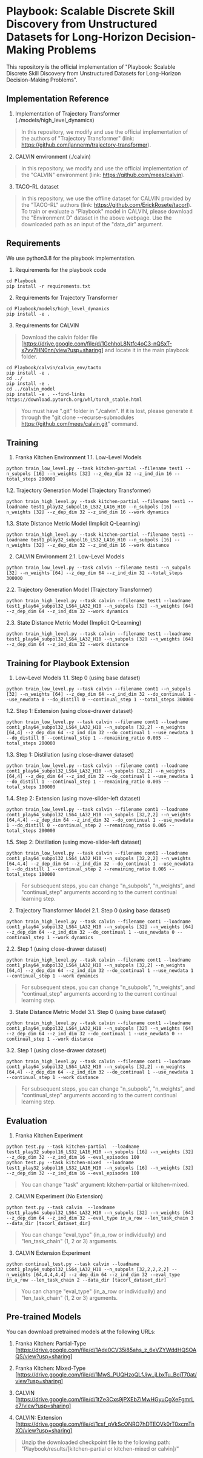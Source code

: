 # Playbook: Scalable Discrete Skill Discovery from Unstructured Datasets for Long-Horizon Decision-Making Problems

This repository is the official implementation of "Playbook: Scalable Discrete Skill Discovery from Unstructured Datasets for Long-Horizon Decision-Making Problems". 

## Implementation Reference

1. Implementation of Trajectory Transformer (./models/high_level_dynamics)
> In this repository, we modify and use the official implementation of the authors of "Trajectory Transformer" (link: https://github.com/jannerm/trajectory-transformer).

2. CALVIN environment (./calvin)
> In this repository, we modify and use the official implementation of the "CALVIN" environment (link: https://github.com/mees/calvin).

3. TACO-RL dataset
> In this repository, we use the offline dataset for CALVIN provided by the "TACO-RL" authors (link: https://github.com/ErickRosete/tacorl).
> To train or evaluate a "Playbook" model in CALVIN, please download the "Environment D" dataset in the above webpage.
> Use the downloaded path as an input of the "data_dir" argument.


## Requirements

We use python3.8 for the playbook implementation.

1. Requirements for the playbook code
```
cd Playbook
pip install -r requirements.txt
```

2. Requirements for Trajectory Transformer
```
cd Playbook/models/high_level_dynamics
pip install -e .
```

3. Requirements for CALVIN
> Download the calvin folder file [https://drive.google.com/file/d/1GehhoL8Ntfc4oC3-nQSxT-x7vv7HN0nn/view?usp=sharing] and locate it in the main playbook folder.
```
cd Playbook/calvin/calvin_env/tacto
pip install -e .
cd ../
pip install -e .
cd ../calvin_model
pip install -e . --find-links https://download.pytorch.org/whl/torch_stable.html
```
> You must have ".git" folder in "./calvin". If it is lost, please generate it through the "git clone --recurse-submodules https://github.com/mees/calvin.git" command.

## Training

1. Franka Kitchen Environment
1.1. Low-Level Models
```
python train_low_level.py --task kitchen-partial --filename test1 --n_subpols [16] --n_weights [32] --z_dep_dim 32 --z_ind_dim 16 --total_steps 200000

```
1.2. Trajectory Generation Model (Trajectory Transformer)
```
python train_high_level.py --task kitchen-partial --filename test1 --loadname test1_play32_subpol16_LS32_LA16_H10 --n_subpols [16] --n_weights [32] --z_dep_dim 32 --z_ind_dim 16 --work dynamics
```
1.3. State Distance Metric Model (Implicit Q-Learning)
```
python train_high_level.py --task kitchen-partial --filename test1 --loadname test1_play32_subpol16_LS32_LA16_H10 --n_subpols [16] --n_weights [32] --z_dep_dim 32 --z_ind_dim 16 --work distance
```

2. CALVIN Environment
2.1. Low-Level Models
```
python train_low_level.py --task calvin --filename test1 --n_subpols [32] --n_weights [64] --z_dep_dim 64 --z_ind_dim 32 --total_steps 300000
```
2.2. Trajectory Generation Model (Trajectory Transformer)
```
python train_high_level.py --task calvin --filename test1 --loadname test1_play64_subpol32_LS64_LA32_H10 --n_subpols [32] --n_weights [64] --z_dep_dim 64 --z_ind_dim 32 --work dynamics
```
2.3. State Distance Metric Model (Implicit Q-Learning)
```
python train_high_level.py --task calvin --filename test1 --loadname test1_play64_subpol32_LS64_LA32_H10 --n_subpols [32] --n_weights [64] --z_dep_dim 64 --z_ind_dim 32 --work distance
```

## Training for Playbook Extension

1. Low-Level Models
1.1. Step 0 (using base dataset)
```
python train_low_level.py --task calvin --filename cont1 --n_subpols [32] --n_weights [64] --z_dep_dim 64 --z_ind_dim 32 --do_continual 1 --use_newdata 0 --do_distill 0 --continual_step 1 --total_steps 300000
```
1.2. Step 1: Extension (using close-drawer dataset)
```
python train_low_level.py --task calvin --filename cont1 --loadname cont1_play64_subpol32_LS64_LA32_H10 --n_subpols [32,2] --n_weights [64,4] --z_dep_dim 64 --z_ind_dim 32 --do_continual 1 --use_newdata 1 --do_distill 0 --continual_step 1 --remaining_ratio 0.005 --total_steps 200000
```
1.3. Step 1: Distillation (using close-drawer dataset)
```
python train_low_level.py --task calvin --filename cont1 --loadname cont1_play64_subpol32_LS64_LA32_H10 --n_subpols [32,2] --n_weights [64,4] --z_dep_dim 64 --z_ind_dim 32 --do_continual 1 --use_newdata 1 --do_distill 1 --continual_step 1 --remaining_ratio 0.005 --total_steps 100000
```
1.4. Step 2: Extension (using move-slider-left dataset)
```
python train_low_level.py --task calvin --filename cont1 --loadname cont1_play64_subpol32_LS64_LA32_H10 --n_subpols [32,2,2] --n_weights [64,4,4] --z_dep_dim 64 --z_ind_dim 32 --do_continual 1 --use_newdata 1 --do_distill 0 --continual_step 2 --remaining_ratio 0.005 --total_steps 200000
```
1.5. Step 2: Distillation (using move-slider-left dataset)
```
python train_low_level.py --task calvin --filename cont1 --loadname cont1_play64_subpol32_LS64_LA32_H10 --n_subpols [32,2,2] --n_weights [64,4,4] --z_dep_dim 64 --z_ind_dim 32 --do_continual 1 --use_newdata 1 --do_distill 1 --continual_step 2 --remaining_ratio 0.005 --total_steps 100000
```
> For subsequent steps, you can change "n_subpols", "n_weights", and "continual_step" arguments according to the current continual learning step.


2. Trajectory Transformer Model
2.1. Step 0 (using base dataset)
```
python train_high_level.py --task calvin --filename cont1 --loadname cont1_play64_subpol32_LS64_LA32_H10 --n_subpols [32] --n_weights [64] --z_dep_dim 64 --z_ind_dim 32 --do_continual 1 --use_newdata 0 --continual_step 1 --work dynamics
```
2.2. Step 1 (using close-drawer dataset)
```
python train_high_level.py --task calvin --filename cont1 --loadname cont1_play64_subpol32_LS64_LA32_H10 --n_subpols [32,2] --n_weights [64,4] --z_dep_dim 64 --z_ind_dim 32 --do_continual 1 --use_newdata 1 --continual_step 1 --work dynamics
```
> For subsequent steps, you can change "n_subpols", "n_weights", and "continual_step" arguments according to the current continual learning step.


3. State Distance Metric Model
3.1. Step 0 (using base dataset)
```
python train_high_level.py --task calvin --filename cont1 --loadname cont1_play64_subpol32_LS64_LA32_H10 --n_subpols [32] --n_weights [64] --z_dep_dim 64 --z_ind_dim 32 --do_continual 1 --use_newdata 0 --continual_step 1 --work distance
```
3.2. Step 1 (using close-drawer dataset)
```
python train_high_level.py --task calvin --filename cont1 --loadname cont1_play64_subpol32_LS64_LA32_H10 --n_subpols [32,2] --n_weights [64,4] --z_dep_dim 64 --z_ind_dim 32 --do_continual 1 --use_newdata 1 --continual_step 1 --work distance
```
> For subsequent steps, you can change "n_subpols", "n_weights", and "continual_step" arguments according to the current continual learning step.


## Evaluation

1. Franka Kitchen Experiment
```
python test.py --task kitchen-partial  --loadname test1_play32_subpol16_LS32_LA16_H10 --n_subpols [16] --n_weights [32] --z_dep_dim 32 --z_ind_dim 16 --eval_episodes 100
python test.py --task kitchen-mixed  --loadname test1_play32_subpol16_LS32_LA16_H10 --n_subpols [16] --n_weights [32] --z_dep_dim 32 --z_ind_dim 16 --eval_episodes 100
```
> You can change "task" argument: kitchen-partial or kitchen-mixed.

2. CALVIN Experiment (No Extension)
```
python test.py --task calvin  --loadname test1_play64_subpol32_LS64_LA32_H10 --n_subpols [32] --n_weights [64] --z_dep_dim 64 --z_ind_dim 32 --eval_type in_a_row --len_task_chain 3 --data_dir [tacorl_dataset_dir]
```
> You can change "eval_type" (in_a_row or individually) and "len_task_chain" (1, 2 or 3) arguments.

3. CALVIN Extension Experiment
```
python continual_test.py --task calvin --loadname cont1_play64_subpol32_LS64_LA32_H10 --n_subpols [32,2,2,2,2] --n_weights [64,4,4,4,4] --z_dep_dim 64 --z_ind_dim 32 --eval_type in_a_row --len_task_chain 2 --data_dir [tacorl_dataset_dir]
```
> You can change "eval_type" (in_a_row or individually) and "len_task_chain" (1, 2 or 3) arguments.


## Pre-trained Models

You can download pretrained models at the following URLs:

1. Franka Kitchen: Partial-Type [https://drive.google.com/file/d/1Ade0CV35i85ahs_z_6xVZYWddHQSOAQS/view?usp=sharing]

2. Franka Kitchen: Mixed-Type [https://drive.google.com/file/d/1MwS_PUQHzoQLfJiw_jLbxTu_BcjT70at/view?usp=sharing]

3. CALVIN [https://drive.google.com/file/d/1tZe3Cxs9jPXEbZiMwHGyuCgXeFgmrLe7/view?usp=sharing]

4. CALVIN: Extension [https://drive.google.com/file/d/1csf_pVkScONRO7hDTEOVk0rT0xcmTnXO/view?usp=sharing]

> Unzip the downloaded checkpoint file to the following path: "Playbook/results/[kitchen-partial or kitchen-mixed or calvin]/"

